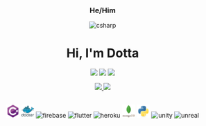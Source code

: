 <h3 align="center">He/Him</h3>
<div align="center">
<img src="https://media.discordapp.net/attachments/989556492095078431/989556589285478480/logo_Circulo.png?width=676&height=676" alt="csharp" width="120" height="120"/>
</div>
<h1 align="center">Hi, I'm Dotta</h1>
<p align="center">
<a href="mailto:md.correa+contact@outlook.com"><img src="https://img.shields.io/badge/-Email-06283D?logo=Mail.Ru&amp;logoColor=white"></a>
<a href="https://linkedin.com/in/mdotta"><img src="https://img.shields.io/badge/-LinkedIn-%230077B5?logo=LinkedIn&amp;logoColor=white" style="max-width: 100%;"></a>
<a href="https://twitter.com/@callmedotta"><img src="https://img.shields.io/badge/-Twitter-1DA1F2?logo=Twitter&amp;logoColor=white" style="max-width: 100%;"></a>
</p>
<div align="center">
  <a href="https://github.com/mdotta">
  <img height="180em" src="https://github-readme-stats.vercel.app/api?username=mdotta&amp;theme=blueberry&amp;hide_border=true&amp;include_all_commits=false&amp;count_private=true"/>
  <img height="180em" src="https://github-readme-stats.vercel.app/api/top-langs/?username=mdotta&amp;theme=blueberry&amp;hide_border=true&amp;include_all_commits=false&amp;count_private=true&amp;layout=compact"/>
  </a>
</div>
<br/>
<p align="center"> 
<img src="https://raw.githubusercontent.com/devicons/devicon/master/icons/csharp/csharp-original.svg" alt="csharp" width="30" height="30"/>
<img src="https://raw.githubusercontent.com/devicons/devicon/master/icons/docker/docker-original-wordmark.svg" alt="docker" width="30" height="30"/>
<img src="https://www.vectorlogo.zone/logos/firebase/firebase-icon.svg" alt="firebase" width="30" height="30"/>
<img src="https://www.vectorlogo.zone/logos/flutterio/flutterio-icon.svg" alt="flutter" width="30" height="30"/>
<img src="https://www.vectorlogo.zone/logos/heroku/heroku-icon.svg" alt="heroku" width="30" height="30"/>
<img src="https://raw.githubusercontent.com/devicons/devicon/master/icons/mongodb/mongodb-original-wordmark.svg" alt="mongodb" width="30" height="30"/>
<img src="https://raw.githubusercontent.com/devicons/devicon/master/icons/python/python-original.svg" alt="python" width="30" height="30"/>
<img src="https://www.vectorlogo.zone/logos/unity3d/unity3d-icon.svg" alt="unity" width="30" height="30"/>
<img src="https://raw.githubusercontent.com/kenangundogan/fontisto/036b7eca71aab1bef8e6a0518f7329f13ed62f6b/icons/svg/brand/unreal-engine.svg" alt="unreal" width="30" height="30"/>
</p>




